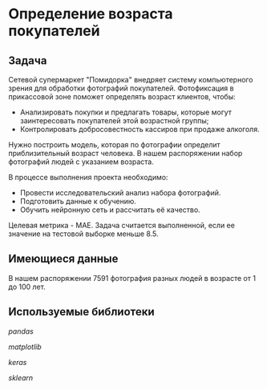 # Определение возраста покупателей

## Задача

Сетевой супермаркет "Помидорка" внедряет систему компьютерного зрения для обработки фотографий покупателей. Фотофиксация в прикассовой зоне поможет определять возраст клиентов, чтобы:
- Анализировать покупки и предлагать товары, которые могут заинтересовать покупателей этой возрастной группы;
- Контролировать добросовестность кассиров при продаже алкоголя.

Нужно построить модель, которая по фотографии определит приблизительный возраст человека. В нашем распоряжении набор фотографий людей с указанием возраста.

В процессе выполнения проекта необходимо:
- Провести исследовательский анализ набора фотографий.
- Подготовить данные к обучению.
- Обучить нейронную сеть и рассчитать её качество.

Целевая метрика - MAE. Задача считается выполненной, если ее значение на тестовой выборке меньше 8.5.

## Имеющиеся данные
В нашем распоряжении 7591 фотография разных людей в возрасте от 1 до 100 лет.

## Используемые библиотеки
*pandas*

*matplotlib*

*keras*

*sklearn*